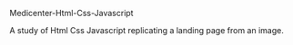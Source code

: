 Medicenter-Html-Css-Javascript

A study of Html Css Javascript replicating a landing page from an image.

